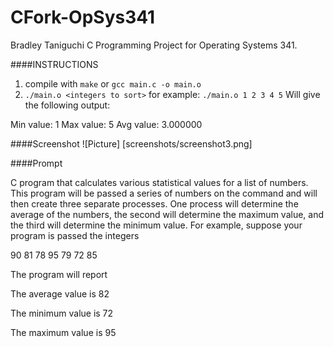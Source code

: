 # CFork-OpSys341
Bradley Taniguchi
C Programming Project for Operating Systems 341.

####INSTRUCTIONS
1. compile with `make` or `gcc main.c -o main.o`
2. `./main.o <integers to sort>`
    for example: `./main.o 1 2 3 4 5`
    Will give the following output:  

Min value: 1
Max value: 5
Avg value: 3.000000

####Screenshot
![Picture] [screenshots/screenshot3.png]

####Prompt

 C program that calculates various statistical values for a list of numbers. This program will be passed a 
series of numbers on the command and will then create three separate processes. One process will 
determine the average of the numbers, the second will determine the maximum value, and the third
will determine the minimum value. For example, suppose your program is passed the integers

90 81 78 95 79 72 85

The program will report

The average value is 82

The minimum value is 72

The maximum value is 95
